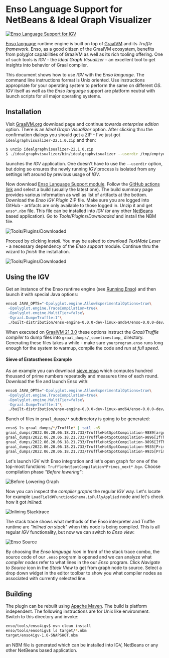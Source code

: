 # Enso Language Support for NetBeans & Ideal Graph Visualizer

[![Enso Language Support for IGV](https://github.com/enso-org/enso/actions/workflows/enso4igv.yml/badge.svg)](https://github.com/enso-org/enso/actions/workflows/enso4igv.yml)

[Enso language](http://enso.org) runtime engine is built on top of
[GraalVM](http://graalvm.org) and its _Truffle framework_. Enso, as a good
citizen of the GraalVM ecosystem, benefits from polyglot capabilities of GraalVM
as well as its rich tooling offering. One of such tools is _IGV_ - the _Ideal
Graph Visualizer_ - an excellent tool to get insights into behavior of Graal
compiler.

This document shows how to use _IGV_ with the _Enso language_. The command line
instructions format is Unix oriented. Use instructions appropriate for your
operating system to perform the same on different _OS_. _IGV_ itself as well as
the _Enso language_ support are platform neutral with launch scripts for all
major operating systems.

## Installation

Visit [GraalVM.org](http://graalvm.org) download page and continue towards
_enterprise edition_ option. There is an _Ideal Graph Visualizer_ option. After
clicking thru the confirmation dialogs you should get a ZIP - I've just got
`idealgraphvisualizer-22.1.0.zip` and then:

```bash
$ unzip idealgraphvisualizer-22.1.0.zip
$ ./idealgraphvisualizer/bin/idealgraphvisualizer --userdir /tmp/emptyuserdir
```

launches the _IGV_ application. One doesn't have to use the `--userdir` option,
but doing so ensures the newly running _IGV_ process is isolated from any
settings left around by previous usage of _IGV_.

Now download
[Enso Language Support module](https://github.com/enso-org/enso/actions/workflows/enso4igv.yml).
Follow the
[GitHub actions link](https://github.com/enso-org/enso/actions/workflows/enso4igv.yml)
and select a build (usually the latest one). The build summary page provides
various information as well as list of artifacts at the bottom. Download the
_Enso IGV Plugin_ ZIP file. Make sure you are logged into GitHub - artifacts are
only available to those logged in. Unzip it and get `enso*.nbm` file. This file
can be installed into _IGV_ (or any other [NetBeans](http://netbeans.apache.org)
based application). Go to _Tools_/_Plugins_/_Downloaded_ and install the NBM
file.

![Tools/Plugins/Downloaded](https://user-images.githubusercontent.com/26887752/174608153-9f0b54fa-b507-45be-83de-d7911186d121.png)

Proceed by clicking _Install_. You may be asked to download _TextMate Lexer_ - a
necessary dependency of the _Enso support_ module. Continue thru the wizard to
_finish_ the installation.

![Tools/Plugins/Downloaded](https://user-images.githubusercontent.com/26887752/174608219-1faf2728-0045-478b-a297-e3c06f691b19.png)

## Using the IGV

Get an instance of the Enso runtime engine (see
[Running Enso](../../docs/CONTRIBUTING.md#running-enso)) and then launch it with
special Java options:

```bash
enso$ JAVA_OPTS="-Dpolyglot.engine.AllowExperimentalOptions=true\
 -Dpolyglot.engine.TraceCompilation=true\
 -Dpolyglot.engine.MultiTier=false\
 -Dgraal.Dump=Truffle:1"\
 ./built-distribution/enso-engine-0.0.0-dev-linux-amd64/enso-0.0.0-dev/bin/enso --run yourprogram.enso
```

When executed on [GraalVM 21.3.0](http://graalvm.org) these options instruct the
_Graal/Truffle compiler_ to dump files into `graal_dumps/_sometimestamp_`
directory. Generating these files takes a while - make sure `yourprogram.enso`
runs long enough for the system to warmup, compile the code and run at _full
speed_.

#### Sieve of Eratosthenes Example

As an example you can download
[sieve.enso](https://github.com/jtulach/sieve/blob/5b32450da35415322e683bb9769aa45f0d71f1df/enso/sieve.enso)
which computes hundred thousand of prime numbers repeatedly and measures time of
each round. Download the file and launch Enso with:

```bash
enso$ JAVA_OPTS="-Dpolyglot.engine.AllowExperimentalOptions=true\
 -Dpolyglot.engine.TraceCompilation=true\
 -Dpolyglot.engine.MultiTier=false\
 -Dgraal.Dump=Truffle:1"\
 ./built-distribution/enso-engine-0.0.0-dev-linux-amd64/enso-0.0.0-dev/bin/enso --run sieve.enso
```

Bunch of files in `graal_dumps/*` subdirectory is going to be generated:

```bash
enso$ ls graal_dumps/*/Truffle* | tail -n5
graal_dumps/2022.06.20.06.18.21.733/TruffleHotSpotCompilation-9889[argument<2>].bgv
graal_dumps/2022.06.20.06.18.21.733/TruffleHotSpotCompilation-9896[IfThenElseMethodGen@3af870b9_<split-62b6b4f3>]_1.bgv
graal_dumps/2022.06.20.06.18.21.733/TruffleHotSpotCompilation-9896[IfThenElseMethodGen@3af870b9_<split-62b6b4f3>].bgv
graal_dumps/2022.06.20.06.18.21.733/TruffleHotSpotCompilation-9935[Primes.next_<split-717d5bdf>]_1.bgv
graal_dumps/2022.06.20.06.18.21.733/TruffleHotSpotCompilation-9935[Primes.next_<split-717d5bdf>].bgv
```

Let's launch IGV with Enso integration and let's open graph for one of the
top-most functions: `TruffleHotSpotCompilation*Primes_next*.bgv`. Choose
compilation phase _"Before lowering"_:

![Before Lowering Graph](https://user-images.githubusercontent.com/26887752/174608397-331a4438-1f12-40b0-9fcd-59eda5e53fb6.png)

Now you can inspect the _compiler graphs_ the regular _IGV_ way. Let's locate
for example `LoadField#FunctionSchema.isFullyApplied` node and let's check how
it got _inlined_:

![Inlining Stacktrace](https://user-images.githubusercontent.com/26887752/174608478-e7002c43-d746-42c0-b61c-92ceb9d9f124.png)

The stack trace shows what methods of the Enso interpreter and Truffle runtime
are _"inlined on stack"_ when this node is being compiled. This is all regular
_IGV_ functionality, but now we can switch to _Enso view_:

![Enso Source](https://user-images.githubusercontent.com/26887752/174608595-4ce80b00-949a-4b28-84a7-60d5988bfc70.png)

By choosing the _Enso language icon_ in front of the stack trace combo, the
source code of our `.enso` program is opened and we can analyze what _compiler
nodes_ refer to what lines in the our _Enso_ program. Click _Navigate to Source_
icon in the _Stack View_ to get from graph node to source. Select a drop down
widget in the editor toolbar to show you what compiler nodes as associated with
currently selected line.

## Building

The plugin can be rebuilt using [Apache Maven](http://maven.apache.org). The
build is platform independent. The following instructions are for Unix like
environment. Switch to this directory and invoke:

```bash
enso/tools/enso4igv$ mvn clean install
enso/tools/enso4igv$ ls target/*.nbm
target/enso4igv-1.0-SNAPSHOT.nbm
```

an NBM file is generated which can be installed into IGV, NetBeans or any other
NetBeans based application.

